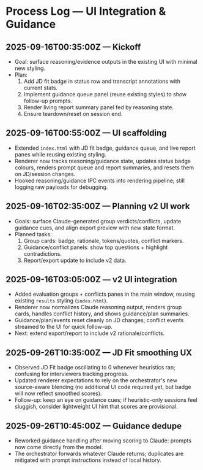 # Process Log — UI Integration & Guidance

## 2025-09-16T00:35:00Z — Kickoff
- Goal: surface reasoning/evidence outputs in the existing UI with minimal new styling.
- Plan:
  1. Add JD fit badge in status row and transcript annotations with current stats.
  2. Implement guidance queue panel (reuse existing styles) to show follow-up prompts.
  3. Render living report summary panel fed by reasoning state.
  4. Ensure teardown/reset on session end.

## 2025-09-16T00:55:00Z — UI scaffolding
- Extended `index.html` with JD fit badge, guidance queue, and live report panes while reusing existing styling.
- Renderer now tracks reasoning/guidance state, updates status badge colours, renders prompt queue and report summaries, and resets them on JD/session changes.
- Hooked reasoning/guidance IPC events into rendering pipeline; still logging raw payloads for debugging.

## 2025-09-16T02:35:00Z — Planning v2 UI work
- Goals: surface Claude-generated group verdicts/conflicts, update guidance cues, and align export preview with new state format.
- Planned tasks:
  1. Group cards: badge, rationale, tokens/quotes, conflict markers.
  2. Guidance/conflict panels: show top questions + highlight contradictions.
  3. Report/export update to include v2 data.

## 2025-09-16T03:05:00Z — v2 UI integration
- Added evaluation groups + conflicts panes in the main window, reusing existing `results` styling (`index.html`).
- Renderer now normalizes Claude reasoning output, renders group cards, handles conflict history, and shows guidance/plan summaries.
- Guidance/plan/events reset cleanly on JD changes; conflict events streamed to the UI for quick follow-up.
- Next: extend export/report to include v2 rationale/conflicts.

## 2025-09-26T10:35:00Z — JD Fit smoothing UX
- Observed JD Fit badge oscillating to 0 whenever heuristics ran; confusing for interviewers tracking progress.
- Updated renderer expectations to rely on the orchestrator's new source-aware blending (no additional UI code required yet, but badge will now reflect smoothed scores).
- Follow-up: keep an eye on guidance cues; if heuristic-only sessions feel sluggish, consider lightweight UI hint that scores are provisional.

## 2025-09-26T10:45:00Z — Guidance dedupe
- Reworked guidance handling after moving scoring to Claude: prompts now come directly from the model.
- The orchestrator forwards whatever Claude returns; duplicates are mitigated with prompt instructions instead of local history.
